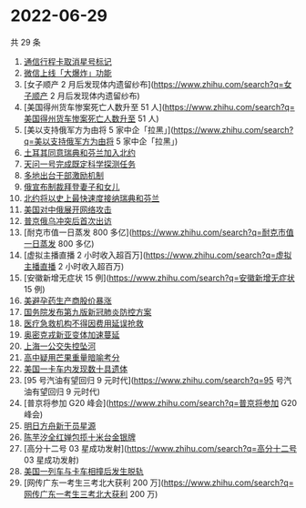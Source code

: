 # 2022-06-29

共 29 条

<!-- BEGIN -->
<!-- 最后更新时间 Wed Jun 29 2022 18:12:49 GMT+0800 (China Standard Time) -->

1. [通信行程卡取消星号标记](https://www.zhihu.com/search?q=通信行程卡取消星号标记)
1. [微信上线「大爆炸」功能](https://www.zhihu.com/search?q=微信上线「大爆炸」功能)
1. [女子顺产 2 月后发现体内遗留纱布](https://www.zhihu.com/search?q=女子顺产 2 月后发现体内遗留纱布)
1. [美国得州货车惨案死亡人数升至 51 人](https://www.zhihu.com/search?q=美国得州货车惨案死亡人数升至 51 人)
1. [美以支持俄军方为由将 5 家中企「拉黑」](https://www.zhihu.com/search?q=美以支持俄军方为由将 5 家中企「拉黑」)
1. [土耳其同意瑞典和芬兰加入北约](https://www.zhihu.com/search?q=土耳其同意瑞典和芬兰加入北约)
1. [天问一号完成既定科学探测任务](https://www.zhihu.com/search?q=天问一号完成既定科学探测任务)
1. [多地出台干部激励机制](https://www.zhihu.com/search?q=多地出台干部激励机制)
1. [俄宣布制裁拜登妻子和女儿](https://www.zhihu.com/search?q=俄宣布制裁拜登妻子和女儿)
1. [北约将以史上最快速度接纳瑞典和芬兰](https://www.zhihu.com/search?q=北约将以史上最快速度接纳瑞典和芬兰)
1. [美国对中俄展开网络攻击](https://www.zhihu.com/search?q=美国对中俄展开网络攻击)
1. [普京俄乌冲突后首次出访](https://www.zhihu.com/search?q=普京俄乌冲突后首次出访)
1. [耐克市值一日蒸发 800 多亿](https://www.zhihu.com/search?q=耐克市值一日蒸发 800 多亿)
1. [虚拟主播直播 2 小时收入超百万](https://www.zhihu.com/search?q=虚拟主播直播 2 小时收入超百万)
1. [安徽新增无症状 15 例](https://www.zhihu.com/search?q=安徽新增无症状 15 例)
1. [美避孕药生产商股价暴涨](https://www.zhihu.com/search?q=美避孕药生产商股价暴涨)
1. [国务院发布第九版新冠肺炎防控方案](https://www.zhihu.com/search?q=国务院发布第九版新冠肺炎防控方案)
1. [医疗急救机构不得因费用延误抢救](https://www.zhihu.com/search?q=医疗急救机构不得因费用延误抢救)
1. [奥密克戎新亚变体加速蔓延](https://www.zhihu.com/search?q=奥密克戎新亚变体加速蔓延)
1. [上海一公交失控坠河](https://www.zhihu.com/search?q=上海一公交失控坠河)
1. [高中疑用芒果重量暗喻考分](https://www.zhihu.com/search?q=高中疑用芒果重量暗喻考分)
1. [美国一卡车内发现数十具遗体](https://www.zhihu.com/search?q=美国一卡车内发现数十具遗体)
1. [95 号汽油有望回归 9 元时代](https://www.zhihu.com/search?q=95 号汽油有望回归 9 元时代)
1. [普京将参加 G20 峰会](https://www.zhihu.com/search?q=普京将参加 G20 峰会)
1. [明日方舟新干员星源](https://www.zhihu.com/search?q=明日方舟新干员星源)
1. [陈芋汐全红婵包揽十米台金银牌](https://www.zhihu.com/search?q=陈芋汐全红婵包揽十米台金银牌)
1. [高分十二号 03 星成功发射](https://www.zhihu.com/search?q=高分十二号 03 星成功发射)
1. [美国一列车与卡车相撞后发生脱轨](https://www.zhihu.com/search?q=美国一列车与卡车相撞后发生脱轨)
1. [网传广东一考生三考北大获利 200 万](https://www.zhihu.com/search?q=网传广东一考生三考北大获利 200 万)

<!-- END -->
